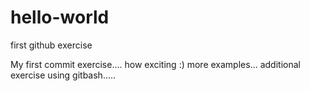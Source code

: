 # hello-world
first github exercise

My first commit exercise.... how exciting :) more examples...
additional exercise using gitbash.....

